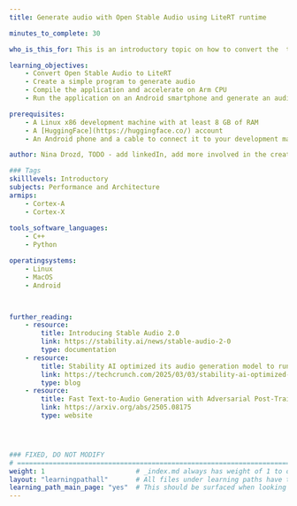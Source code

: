 ```yaml
---
title: Generate audio with Open Stable Audio using LiteRT runtime

minutes_to_complete: 30

who_is_this_for: This is an introductory topic on how to convert the  text-to-audio model Open Stable Audio to LiteRT (Lite Runtime) and deploying it on an Android device.

learning_objectives: 
    - Convert Open Stable Audio to LiteRT
    - Create a simple program to generate audio
    - Compile the application and accelerate on Arm CPU
    - Run the application on an Android smartphone and generate an audio snippet

prerequisites:
    - A Linux x86 development machine with at least 8 GB of RAM
    - A [HuggingFace](https://huggingface.co/) account
    - An Android phone and a cable to connect it to your development machine

author: Nina Drozd, TODO - add linkedIn, add more involved in the creation?

### Tags
skilllevels: Introductory
subjects: Performance and Architecture
armips:
    - Cortex-A
    - Cortex-X
    
tools_software_languages:
    - C++
    - Python

operatingsystems:
    - Linux
    - MacOS
    - Android



further_reading:
    - resource:
        title: Introducing Stable Audio 2.0
        link: https://stability.ai/news/stable-audio-2-0
        type: documentation
    - resource:
        title: Stability AI optimized its audio generation model to run on Arm chips
        link: https://techcrunch.com/2025/03/03/stability-ai-optimized-its-audio-generation-model-to-run-on-arm-chips/
        type: blog
    - resource:
        title: Fast Text-to-Audio Generation with Adversarial Post-Training 
        link: https://arxiv.org/abs/2505.08175
        type: website




### FIXED, DO NOT MODIFY
# ================================================================================
weight: 1                       # _index.md always has weight of 1 to order correctly
layout: "learningpathall"       # All files under learning paths have this same wrapper
learning_path_main_page: "yes"  # This should be surfaced when looking for related content. Only set for _index.md of learning path content.
---
```

